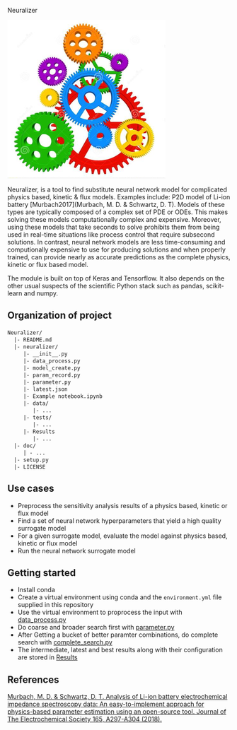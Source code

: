  Neuralizer

![Neuralizer logo](https://github.com/BeckResearchLab/Neuralizer/blob/master/Logo.png)

Neuralizer, is a tool to find substitute neural network model for complicated physics based, kinetic & flux models. Examples include: P2D model of Li-ion battery [Murbach2017](Murbach, M. D. & Schwartz, D. T). Models of these types are typically composed of a complex set of PDE or ODEs. This makes solving these models computationally complex and expensive.  Moreover, using these models that take seconds to solve prohibits them from being used in real-time situations like process control that require subsecond solutions. In contrast, neural network models are less time-consuming and computionally expensive to use for producing solutions and when properly trained, can provide nearly as accurate predictions as the complete physics, kinetic or flux based model.

The module is built on top of Keras and Tensorflow.  It also depends on the other usual suspects of the scientific Python stack such as pandas, scikit-learn and numpy.

Organization of project 
-----------------------
    Neuralizer/
      |- README.md
      |- neuralizer/
         |- __init__.py
         |- data_process.py
         |- model_create.py
         |- param_record.py
         |- parameter.py
         |- latest.json
         |- Example notebook.ipynb
         |- data/
            |- ...
         |- tests/
            |- ...
         |- Results
            |- ...
      |- doc/
         | - ...
      |- setup.py
      |- LICENSE

Use cases
----------------
* Preprocess the sensitivity analysis results of a physics based, kinetic or flux model
* Find a set of neural network hyperparameters that yield a high quality surrogate model
* For a given surrogate model, evaluate the model against physics based, kinetic or flux model
* Run the neural network surrogate model

Getting started
-----------------
* Install conda
* Create a virtual environment using conda and the `environment.yml` file supplied in this repository
* Use the virtual environment to proprocess the input with [data_process.py](https://github.com/BeckResearchLab/Neuralizer/blob/organizer/model_create/data_process.py)
* Do coarse and broader  search first with [parameter.py](https://github.com/BeckResearchLab/Neuralizer/blob/organizer/model_create/parameter.py)
* After Getting a bucket of better paramter combinations, do complete search with [complete_search.py](https://github.com/BeckResearchLab/Neuralizer/blob/organizer/model_create/complete_search.py)
* The intermediate, latest and best results along with their configuration are stored in [Results](https://github.com/BeckResearchLab/Neuralizer/tree/organizer/model_create/Results)


References
-----------
[Murbach, M. D. & Schwartz, D. T. Analysis of Li-ion battery electrochemical impedance spectroscopy data: An easy-to-implement approach for physics-based parameter estimation using an open-source tool. Journal of The Electrochemical Society 165, A297-A304 (2018).](https://dx.doi.org/10.1149/2.1021802jes)
